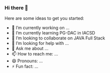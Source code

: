 ### Hi there 👋



Here are some ideas to get you started:

- 🔭 I’m currently working on ...
- 🌱 I’m currently learning PG-DAC in IACSD
- 👯 I’m looking to collaborate on JAVA Full Stack
- 🤔 I’m looking for help with ...
- 💬 Ask me about ...
- 📫 How to reach me: ...
- 😄 Pronouns: ...
- ⚡ Fun fact: ...


